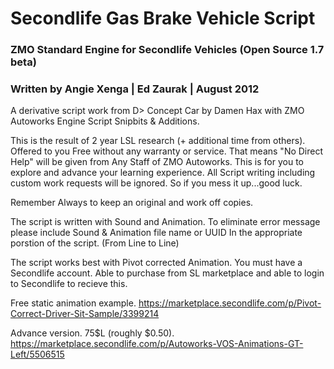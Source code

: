 <h1>Secondlife Gas Brake Vehicle Script</h1>

<h3>ZMO Standard Engine for Secondlife Vehicles (Open Source 1.7 beta)</h3>
<h3>Written by Angie Xenga | Ed Zaurak | August 2012</h3>
A derivative script work from D> Concept Car by Damen Hax with ZMO Autoworks Engine Script Snipbits & Additions.


This is the result of 2 year LSL research (+ additional time from others).
Offered to you Free without any warranty or service.
That means "No Direct Help" will be given from Any Staff of ZMO Autoworks.
This is for you to explore and advance your learning experience.
All Script writing including custom work requests will be ignored. 
So if you mess it up...good luck.

Remember Always to keep an original and work off copies.

The script is written with Sound and Animation. 
To eliminate error message please include Sound & Animation file name or UUID
In the appropriate porstion of the script. (From Line to Line)

The script works best with Pivot corrected Animation. 
You must have a Secondlife account. Able to purchase from SL marketplace 
and able to login to Secondlife to recieve this.

Free static animation example.
https://marketplace.secondlife.com/p/Pivot-Correct-Driver-Sit-Sample/3399214

Advance version. 75$L (roughly $0.50).
https://marketplace.secondlife.com/p/Autoworks-VOS-Animations-GT-Left/5506515
